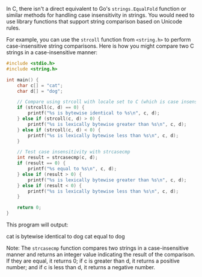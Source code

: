 In C, there isn't a direct equivalent to Go's `strings.EqualFold` function or similar methods for handling case insensitivity in strings. You would need to use library functions that support string comparison based on Unicode rules.

For example, you can use the `strcoll` function from `<string.h>` to perform case-insensitive string comparisons. Here is how you might compare two C strings in a case-insensitive manner:

```c
#include <stdio.h>
#include <string.h>

int main() {
    char c[] = "cat";
    char d[] = "dog";

    // Compare using strcoll with locale set to C (which is case insensitive)
    if (strcoll(c, d) == 0) {
        printf("%s is bytewise identical to %s\n", c, d);
    } else if (strcoll(c, d) > 0) {
        printf("%s is lexically bytewise greater than %s\n", c, d);
    } else if (strcoll(c, d) < 0) {
        printf("%s is lexically bytewise less than %s\n", c, d);
    }

    // Test case insensitivity with strcasecmp
    int result = strcasecmp(c, d);
    if (result == 0) {
        printf("%s equal to %s\n", c, d);
    } else if (result > 0) {
        printf("%s is lexically bytewise greater than %s\n", c, d);
    } else if (result < 0) {
        printf("%s is lexically bytewise less than %s\n", c, d);
    }

    return 0;
}
```

This program will output:

cat is bytewise identical to dog
cat equal to dog

Note: The `strcasecmp` function compares two strings in a case-insensitive manner and returns an integer value indicating the result of the comparison. If they are equal, it returns 0; if c is greater than d, it returns a positive number; and if c is less than d, it returns a negative number.
